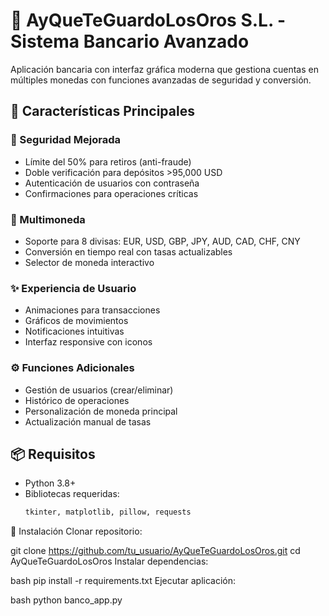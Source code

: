 # 🏦 AyQueTeGuardoLosOros S.L. - Sistema Bancario Avanzado


Aplicación bancaria con interfaz gráfica moderna que gestiona cuentas en múltiples monedas con funciones avanzadas de seguridad y conversión.

## 🌟 Características Principales

### 🔐 Seguridad Mejorada
- Límite del 50% para retiros (anti-fraude)
- Doble verificación para depósitos >95,000 USD
- Autenticación de usuarios con contraseña
- Confirmaciones para operaciones críticas

### 💱 Multimoneda
- Soporte para 8 divisas: EUR, USD, GBP, JPY, AUD, CAD, CHF, CNY
- Conversión en tiempo real con tasas actualizables
- Selector de moneda interactivo

### ✨ Experiencia de Usuario
- Animaciones para transacciones
- Gráficos de movimientos
- Notificaciones intuitivas
- Interfaz responsive con iconos

### ⚙️ Funciones Adicionales
- Gestión de usuarios (crear/eliminar)
- Histórico de operaciones
- Personalización de moneda principal
- Actualización manual de tasas

## 📦 Requisitos

- Python 3.8+
- Bibliotecas requeridas:
  ```bash
  tkinter, matplotlib, pillow, requests
🚀 Instalación
Clonar repositorio:

git clone https://github.com/tu_usuario/AyQueTeGuardoLosOros.git
cd AyQueTeGuardoLosOros
Instalar dependencias:

bash
pip install -r requirements.txt
Ejecutar aplicación:

bash
python banco_app.py
